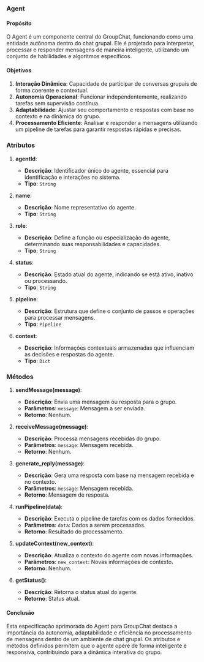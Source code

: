 ### Agent

#### Propósito
O Agent é um componente central do GroupChat, funcionando como uma entidade autônoma dentro do chat grupal. Ele é projetado para interpretar, processar e responder mensagens de maneira inteligente, utilizando um conjunto de habilidades e algoritmos específicos.

#### Objetivos
1. **Interação Dinâmica**: Capacidade de participar de conversas grupais de forma coerente e contextual.
2. **Autonomia Operacional**: Funcionar independentemente, realizando tarefas sem supervisão contínua.
3. **Adaptabilidade**: Ajustar seu comportamento e respostas com base no contexto e na dinâmica do grupo.
4. **Processamento Eficiente**: Analisar e responder a mensagens utilizando um pipeline de tarefas para garantir respostas rápidas e precisas.

### Atributos

1. **agentId**:
   - **Descrição**: Identificador único do agente, essencial para identificação e interações no sistema.
   - **Tipo**: `String`

2. **name**:
   - **Descrição**: Nome representativo do agente.
   - **Tipo**: `String`

3. **role**:
   - **Descrição**: Define a função ou especialização do agente, determinando suas responsabilidades e capacidades.
   - **Tipo**: `String`

4. **status**:
   - **Descrição**: Estado atual do agente, indicando se está ativo, inativo ou processando.
   - **Tipo**: `String`

5. **pipeline**:
   - **Descrição**: Estrutura que define o conjunto de passos e operações para processar mensagens.
   - **Tipo**: `Pipeline`

6. **context**:
   - **Descrição**: Informações contextuais armazenadas que influenciam as decisões e respostas do agente.
   - **Tipo**: `Dict`

### Métodos

1. **sendMessage(message)**:
   - **Descrição**: Envia uma mensagem ou resposta para o grupo.
   - **Parâmetros**: `message`: Mensagem a ser enviada.
   - **Retorno**: Nenhum.

2. **receiveMessage(message)**:
   - **Descrição**: Processa mensagens recebidas do grupo.
   - **Parâmetros**: `message`: Mensagem recebida.
   - **Retorno**: Nenhum.

3. **generate_reply(message)**:
   - **Descrição**: Gera uma resposta com base na mensagem recebida e no contexto.
   - **Parâmetros**: `message`: Mensagem recebida.
   - **Retorno**: Mensagem de resposta.

4. **runPipeline(data)**:
   - **Descrição**: Executa o pipeline de tarefas com os dados fornecidos.
   - **Parâmetros**: `data`: Dados a serem processados.
   - **Retorno**: Resultado do processamento.

5. **updateContext(new_context)**:
   - **Descrição**: Atualiza o contexto do agente com novas informações.
   - **Parâmetros**: `new_context`: Novas informações de contexto.
   - **Retorno**: Nenhum.

6. **getStatus()**:
   - **Descrição**: Retorna o status atual do agente.
   - **Retorno**: Status atual.

#### Conclusão
Esta especificação aprimorada do Agent para GroupChat destaca a importância da autonomia, adaptabilidade e eficiência no processamento de mensagens dentro de um ambiente de chat grupal. Os atributos e métodos definidos permitem que o agente opere de forma inteligente e responsiva, contribuindo para a dinâmica interativa do grupo.